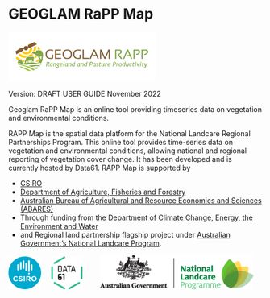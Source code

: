 # GEOGLAM RaPP Map

![](img/logo-geoglam-rapp.png)

Version: DRAFT USER GUIDE November 2022

Geoglam RaPP Map is an online tool providing timeseries data on vegetation and environmental conditions.

RAPP Map is the spatial data platform for the National Landcare Regional Partnerships Program.
This online tool provides time-series data on vegetation and environmental conditions, allowing national and regional reporting of vegetation cover change. It has been developed and is currently hosted by Data61. RAPP Map is supported by

- [CSIRO](https://www.csiro.au/)
- [Department of Agriculture, Fisheries and Forestry](https://www.agriculture.gov.au/)
- [Australian Bureau of Agricultural and Resource Economics and Sciences (ABARES)](https://www.agriculture.gov.au/abares)
- Through funding from the [Department of Climate Change, Energy, the Environment and Water](https://www.dcceew.gov.au/)
- and Regional land partnership flagship project under [Australian Government’s National Landcare Program](https://www.dcceew.gov.au/environment/land/landcare).

![](img/logo-csiro.png) &nbsp; &nbsp; ![](img/logo-data61.png) &nbsp; &nbsp; &nbsp; &nbsp; ![](img/national_landcare_programme.png)
